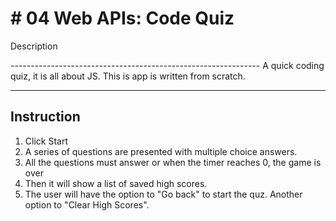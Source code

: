 # # 04 Web APIs: Code Quiz

Description
<section>
--------------------------------------------------------------
A quick coding quiz, it is all about JS. This is app is written from scratch.
</section>

--------------------------------------------------------------
Instruction 
---------------------------------------------------------------
 1. Click Start
 2. A series of questions are presented with multiple choice answers.
 3. All the questions must answer or when the timer reaches 0, the game is over
 4. Then it will show a list of saved high scores. 
 5. The user will have the option to "Go back" to start the quz. Another option to "Clear High Scores".

